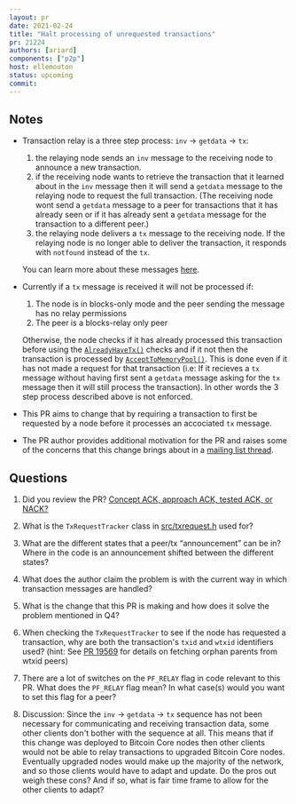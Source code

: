 ```yaml
---
layout: pr
date: 2021-02-24
title: "Halt processing of unrequested transactions"
pr: 21224
authors: [ariard]
components: ["p2p"]
host: ellemouton
status: upcoming
commit:
---
```


## Notes

- Transaction relay is a three step process: `inv` -> `getdata` -> `tx`:

  1. the relaying node sends an `inv` message to the receiving node to announce
     a new transaction.
  2. if the receiving node wants to retrieve the transaction that it learned 
     about in the `inv` message then it will send a `getdata` message to the 
     relaying node to request the full transaction. (The receiving node wont 
     send a `getdata` message to a peer for transactions that it has already 
     seen or if it has already sent a `getdata` message for the transaction to 
     a different peer.)
  3. the relaying node delivers a `tx` message to the receiving node. If the
     relaying node is no longer able to deliver the transaction, it responds
     with `notfound` instead of the `tx`.

  You can learn more about these messages [here](https://en.bitcoin.it/wiki/Protocol_documentation#inv).

- Currently if a `tx` message is received it will not be processed if:

   1. The node is in blocks-only mode and the peer sending the message has 
   no relay permissions
   2. The peer is a blocks-relay only peer

  Otherwise, the node checks if it has already processed this transaction before 
  using the [`AlreadyHaveTx()`](https://github.com/bitcoin/bitcoin/blob/9f3ffa29389aa59ea87b5aa974a2da17ccfd31a4/src/net_processing.cpp#L1619-L1648) 
  checks and if it not then the transaction is processed by [`AcceptToMemoryPool()`](https://github.com/bitcoin/bitcoin/blob/9f3ffa29389aa59ea87b5aa974a2da17ccfd31a4/src/validation.cpp#L1083-L1086).
  This is done even if it has not made a request for that transaction 
  (i.e: If it recieves a `tx` message without having first sent a `getdata` 
  message asking for the `tx` message then it will still process the transaction). 
  In other words the 3 step process described above is not enforced.

- This PR aims to change that by requiring a transaction to first be requested
  by a node before it processes an accociated `tx` message.

- The PR author provides additional motivation for the PR and raises some of the
  concerns that this change brings about in a [mailing list thread](https://lists.linuxfoundation.org/pipermail/bitcoin-dev/2021-February/018391.html).

## Questions

1. Did you review the PR? [Concept ACK, approach ACK, tested ACK, or
   NACK?](https://github.com/bitcoin/bitcoin/blob/master/CONTRIBUTING.md#peer-review)

2. What is the `TxRequestTracker` class in [src/txrequest.h](https://github.com/bitcoin/bitcoin/blob/b805dbb0b9c90dadef0424e5b3bf86ac308e103e/src/txrequest.h) used for?

3. What are the different states that a peer/tx “announcement” can be in? Where
   in the code is an announcement shifted between the different states?

4. What does the author claim the problem is with the current way in which 
   transaction messages are handled?

5. What is the change that this PR is making and how does it solve the problem
   mentioned in Q4?

6. When checking the `TxRequestTracker` to see if the node has requested a 
   transaction, why are both the transaction's `txid` and `wtxid` identifiers used?
   (hint: See [PR 19569](https://github.com/bitcoin/bitcoin/pull/19569) for details
   on fetching orphan parents from wtxid peers)

7. There are a lot of switches on the `PF_RELAY` flag in code relevant to this
   PR. What does the `PF_RELAY` flag mean? In what case(s) would you want to set
   this flag for a peer?

8. Discussion: Since the `inv` -> `getdata` -> `tx` sequence has not been necessary
   for communicating and receiving transaction data, some other clients don't
   bother with the sequence at all. This means that  if this change was deployed
   to Bitcoin Core nodes then other clients would not be able to relay transactions
   to upgraded Bitcoin Core nodes. Eventually upgraded nodes would make up the 
   majority of the network, and so those clients would have to adapt and update. 
   Do the pros out weigh these cons? And if so, what is fair time frame to allow for 
   the other clients to adapt? 

<!-- TODO: After meeting, uncomment and add meeting log between the irc tags
## Meeting Log

{% irc %}
{% endirc %}
-->
